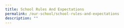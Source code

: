 ```yaml
---
title: School Rules And Expectations
permalink: /our-school/school-rules-and-expectations
description: ""
---
```

